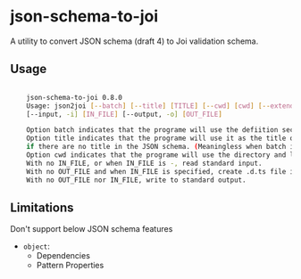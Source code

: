 # json-schema-to-joi

A utility to convert JSON schema (draft 4) to Joi validation schema.

## Usage

```bash

    json-schema-to-joi 0.8.0
    Usage: json2joi [--batch] [--title] [TITLE] [--cwd] [cwd] [--extendedJoi] [extendedJoiImport]
    [--input, -i] [IN_FILE] [--output, -o] [OUT_FILE]

    Option batch indicates that the programe will use the defiition section of the input. (Default: false)
    Option title indicates that the programe will use it as the title of the interface
    if there are no title in the JSON schema. (Meaningless when batch is true)
    Option cwd indicates that the programe will use the directory and load all JSON files as the sub schemas.
    With no IN_FILE, or when IN_FILE is -, read standard input.
    With no OUT_FILE and when IN_FILE is specified, create .d.ts file in the same directory.
    With no OUT_FILE nor IN_FILE, write to standard output.

```

## Limitations

Don't support below JSON schema features

* `object`:
  * Dependencies
  * Pattern Properties
